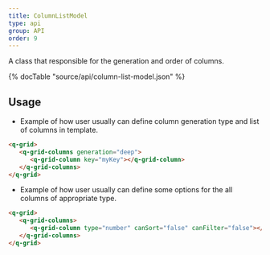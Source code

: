 ```yaml
---
title: ColumnListModel
type: api
group: API
order: 9
---
```

A class that responsible for the generation and order of columns.

{% docTable "source/api/column-list-model.json" %}

## Usage

* Example of how user usually can define column generation type and list of columns in template.

```html
<q-grid>
   <q-grid-columns generation="deep">
      <q-grid-column key="myKey"></q-grid-column>
   </q-grid-columns>
</q-grid>
```

* Example of how user usually can define some options for the all columns of appropriate type.
```html
<q-grid>
   <q-grid-columns>
      <q-grid-column type="number" canSort="false" canFilter="false"></q-grid-column>
   </q-grid-columns>
</q-grid>
```

